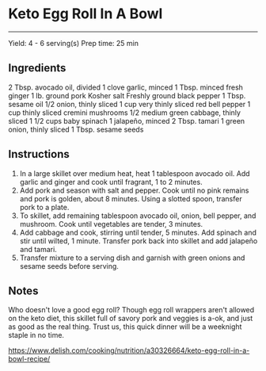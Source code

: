 # Keto Egg Roll In A Bowl
---
Yield: 4 - 6 serving(s)
Prep time: 25 min

## Ingredients
2 Tbsp. avocado oil, divided
1 clove garlic, minced
1 Tbsp. minced fresh ginger
1 lb. ground pork
Kosher salt
Freshly ground black pepper
1 Tbsp. sesame oil
1/2 onion, thinly sliced
1 cup very thinly sliced red bell pepper
1 cup thinly sliced cremini mushrooms
1/2 medium green cabbage, thinly sliced
1 1/2 cups baby spinach
1 jalapeño, minced
2 Tbsp. tamari
1 green onion, thinly sliced
1 Tbsp. sesame seeds

## Instructions
1. In a large skillet over medium heat, heat 1 tablespoon avocado oil. Add garlic and ginger and cook until fragrant, 1 to 2 minutes. 
2. Add pork and season with salt and pepper. Cook until no pink remains and pork is golden, about 8 minutes. Using a slotted spoon, transfer pork to a plate. 
3. To skillet, add remaining tablespoon avocado oil, onion, bell pepper, and mushroom. Cook until vegetables are tender, 3 minutes. 
4. Add cabbage and cook, stirring until tender, 5 minutes. Add spinach and stir until wilted, 1 minute. Transfer pork back into skillet and add jalapeño and tamari. 
5. Transfer mixture to a serving dish and garnish with green onions and sesame seeds before serving. 

## Notes

Who doesn't love a good egg roll? Though egg roll wrappers aren't allowed on the keto diet, this skillet full of savory pork and veggies is a-ok, and just as good as the real thing. Trust us, this quick dinner will be a weeknight staple in no time.

https://www.delish.com/cooking/nutrition/a30326664/keto-egg-roll-in-a-bowl-recipe/